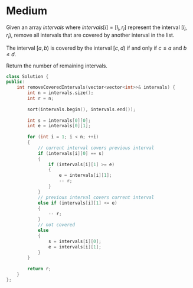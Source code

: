 # Medium

Given an array $intervals$ where $intervals[i] = [l_i, r_i]$ represent the interval $[l_i, r_i)$, remove all intervals that are covered by another interval in the list.

The interval $[a, b)$ is covered by the interval $[c, d)$ if and only if $c \leq a$ and $b \leq d$.

Return the number of remaining intervals.

```cpp
class Solution {
public:
    int removeCoveredIntervals(vector<vector<int>>& intervals) {
        int n = intervals.size();
        int r = n;
        
        sort(intervals.begin(), intervals.end());
        
        int s = intervals[0][0];
        int e = intervals[0][1];
        
        for (int i = 1; i < n; ++i)
        {
            // current interval covers previous interval
            if (intervals[i][0] == s)
            {
                if (intervals[i][1] >= e)
                {
                    e = intervals[i][1];
                    -- r;
                }
            }
            // previous interval covers current interval
            else if (intervals[i][1] <= e)
            {
                -- r;
            }
            // not covered
            else
            {
                s = intervals[i][0];
                e = intervals[i][1];
            }
        }
        
        return r;
    }
};
```
